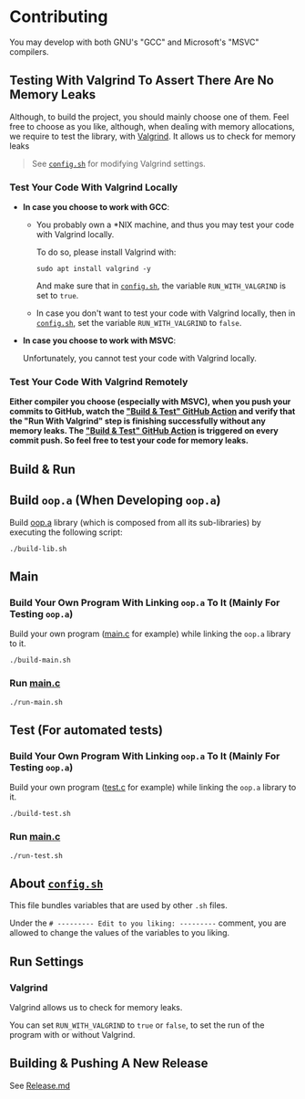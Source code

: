 # Contributing

You may develop with both GNU's "GCC" and Microsoft's "MSVC" compilers.

## Testing With Valgrind To Assert There Are No Memory Leaks

Although, to build the project, you should mainly choose one of them.
Feel free to choose as you like, although, when dealing with memory allocations,
we require to test the library, with [Valgrind](https://valgrind.org/).
It allows us to check for memory leaks
> See [`config.sh`](config.sh) for modifying Valgrind settings.

### Test Your Code With Valgrind Locally

- **In case you choose to work with GCC**:

  - You probably own a *NIX machine, and thus you may test your code with Valgrind locally.
  
    To do so, please install Valgrind with:
    ```
    sudo apt install valgrind -y
    ```
    And make sure that in [`config.sh`](config.sh), the variable `RUN_WITH_VALGRIND` is set to `true`.

  - In case you don't want to test your code with Valgrind locally, then in
    [`config.sh`](config.sh), set the variable `RUN_WITH_VALGRIND` to `false`.
  
- **In case you choose to work with MSVC**:

  Unfortunately, you cannot test your code with Valgrind locally.

### Test Your Code With Valgrind Remotely

**Either compiler you choose (especially with MSVC), when you push your commits to GitHub,
watch the ["Build & Test" GitHub Action](https://github.com/taljacob2/oop/actions/workflows/build.yml) and verify that the "Run With Valgrind" step is finishing successfully without any memory leaks. The ["Build & Test" GitHub Action](https://github.com/taljacob2/oop/actions/workflows/build.yml)
is triggered on every commit push. So feel free to test your code for memory leaks.**

## Build & Run

## Build `oop.a` (When Developing `oop.a`)

Build [oop.a](src/lib/oop/oop.a) library (which is composed from all its sub-libraries)
by executing the following script:
```
./build-lib.sh
```

## Main

### Build Your Own Program With Linking `oop.a` To It (Mainly For Testing `oop.a`)

Build your own program ([main.c](src/main/main.c) for example) while linking the
`oop.a` library to it.
```
./build-main.sh
```

### Run [main.c](src/main/main.c)

```
./run-main.sh
```

## Test (For automated tests)

### Build Your Own Program With Linking `oop.a` To It (Mainly For Testing `oop.a`)

Build your own program ([test.c](src/test/main.c) for example) while linking the
`oop.a` library to it.
```
./build-test.sh
```

### Run [main.c](src/test/main.c)

```
./run-test.sh
```

## About [`config.sh`](config.sh)

This file bundles variables that are used by other `.sh` files.

Under the `# --------- Edit to you liking: ---------` comment, you are
allowed to change the values of the variables to you liking.

## Run Settings

### Valgrind

Valgrind allows us to check for memory leaks.

You can set `RUN_WITH_VALGRIND` to `true` or `false`, to set the run of the
program with or without Valgrind.

## Building & Pushing A New Release

See [Release.md](docs/Release.md)
